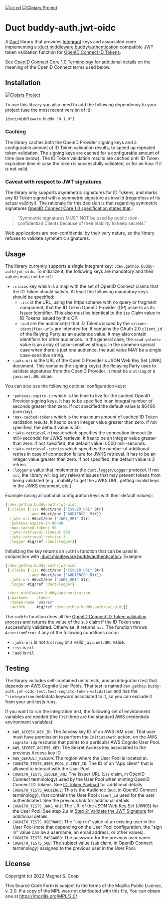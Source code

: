 [![ci-cd](https://github.com/gethop-dev/buddy-auth.jwt-oidc/actions/workflows/ci-cd.yml/badge.svg)](https://github.com/gethop-dev/buddy-auth.jwt-oidc/actions/workflows/ci-cd.yml)
[![Clojars Project](https://img.shields.io/clojars/v/dev.gethop/buddy-auth.jwt-oidc.svg)](https://clojars.org/dev.gethop/buddy-auth.jwt-oidc)

# Duct buddy-auth.jwt-oidc

A [Duct](https://github.com/duct-framework/duct) library that provides
[Integrant](https://github.com/weavejester/integrant) keys and associated code implementing a
[:duct.middleware.buddy/authentication](https://github.com/duct-framework/middleware.buddy)
compatible JWT token validation function for [OpenID Connect ID
Tokens](https://openid.net/specs/openid-connect-basic-1_0.html#IDToken).

See [OpenID Connect Core 1.0
Terminology](https://openid.net/specs/openid-connect-core-1_0.html#Terminology)
for additional details on the meaning of the OpenID Connect terms used
below.

## Installation

[![Clojars Project](https://clojars.org/dev.gethop/buddy-auth.jwt-oidc/latest-version.svg)](https://clojars.org/dev.gethop/buddy-auth.jwt-oidc)

To use this library you also need to add the following dependency to
your project (use the most recent version of it):

    [duct/middleware.buddy "0.1.0"]

### Caching

The library caches both the OpenID Provider signing keys and a
configurable amount of ID Token validation results, to speed up
repeated token validation. The signing keys are cached for a
configurable amount of time (see below). The ID Token validation
results are cached until ID Token expiration time in case the token is
successfully validated, or for an hour if it is not valid.

### Caveat with respect to JWT signatures

The library only supports asymmetric signatures for ID Tokens, and
marks any ID Token signed with a symmetric signature as invalid
(regardless of its actual validity!). The rationale for this decision
is that regarding symmetric signatures [OpenID Connect Core 1.0
specification states
that](https://openid.net/specs/openid-connect-core-1_0.html#Signing).:

> "Symmetric signatures MUST NOT be used by public (non-confidential)
> Clients because of their inability to keep secrets."

Web applications are non-confidential by their very nature, so the
library refuses to validate symmetric signatures.

## Usage

The library currently supports a single Integrant key:
`:dev.gethop.buddy-auth/jwt-oidc`. To initialize it, the following keys
are mandatory and their values must not be `nil`:

* `:claims` key which is a map with the set of OpenID Connect claims
  that the ID Token should satisfy. At least the following mandatory
  keys should be specified:
    * `:iss` is the URL, using the https scheme with no query or
      fragment component, that the ID Token OpenID Provider (OP)
      asserts as its Issuer Identifier. This also must be identical to
      the `iss` Claim value in ID Tokens issued by this OP.
    * `:aud` are the audience(s) that ID Tokens issued by the
      `<issuer-identifier-url>` are intended for. It contains the
      OAuth 2.0 `client_id` of the Relying Party as an audience
      value. It may also contain identifiers for other audiences. In
      the general case, the `<aud-values>` value is an array of
      case-sensitive strings. In the common special case when there is
      just one audience, the aud value MAY be a single case-sensitive
	  string.
* `:jwks-uri` is the URL of the OpenID Provider's JSON Web Key Set
  [JWK] document. This contains the signing key(s) the Relaying Party
  uses to validate signatures from the OpenID Provider. It must be a
  `string` or a `java.net.URL` value.

You can also use the following optional configuration keys:

* `:pubkeys-expire-in` which is the time to live for the cached OpenID
  Provider signing keys. It has to be specified in an integral number
  of seconds greater than zero. If not specified the default value is
  86400 (one day).
* `:max-cached-tokens` which is the maximum amount of cached ID Token
  validation results. It has to be an integer value greater than
  zero. If not specified, the default value is 50.
* `:jwks-retrieval-timeout` which specifies the connection timeout (in
  milli-seconds) for JWKS retrieval. It has to be an integer value
  greater than zero. If not specified, the default value is 500
  milli-seconds.
* `:jwks-retrieval-retries` which specifies the number of additional
  retries in case of connection failure for JWKS retrieval. It has to
  be an integer value greater than zero. If not specified, the default
  value is 3 retries.
* `:logger` a value that implements the `duct.logger/Logger`
  protocol. If not `nil`, the library will log any relevant issues
  that may prevent tokens from being validated (e.g., inability to get
  the JWKS URL, getting invalid keys in the JWKS document, etc.)

Example (using all optional configuration keys with their default values):

```clojure
{:dev.gethop.buddy-auth/jwt-oidc
 {:claims {:iss #duct/env ["ISSUER_URL" Str]
           :aud #duct/env ["AUDIENCE" Str]}
  :jwks-uri #duct/env ["JWKS_URI" Str]
  :pubkeys-expire-in 86400
  :max-cached-tokens 50
  :jwks-retrieval-timeout 500
  :jwks-retrieval-retries 3
  :logger #ig/ref :duct/logger}}
```

Initializing the key returns an `authfn` function that can be used in
conjunction with
[:duct.middleware.buddy/authentication](https://github.com/duct-framework/middleware.buddy).
Example:

```clojure
{:dev.gethop.buddy-auth/jwt-oidc
 {:claims {:iss #duct/env ["ISSUER_URL" Str]
           :aud #duct/env ["AUDIENCE" Str]}
  :jwks-uri #duct/env ["JWKS_URI" Str]
  :logger #ig/ref :duct/logger}

 :duct.middleware.buddy/authentication
 {:backend    :token
  :token-name "Bearer"
  :authfn     #ig/ref :dev.gethop.buddy-auth/jwt-oidc}}
```

The `authfn` function does all the [OpenID Connect ID Token validation
process](https://openid.net/specs/openid-connect-basic-1_0.html#IDTokenValidation)
and returns the value of the `sub` claim if the ID Token was
successfully validated. Otherwise, it returns `nil`. The function
throws `AssertionError` if any of the following conditions occur:

* `:jwks-uri` is not a `string` or a valid `java.net.URL` value.
* `:iss` is `nil`
* `:aud` is `nil`

## Testing

The library includes self-contained units tests, and an integration
test that depends on AWS Cognito User Pools. That test is named
`dev.gethop.buddy-auth.jwt-oidc-test.test-cognito-token-validation` and
has the `^:integration` metadata keyword associated to it, so you can
exclude it from your unit tests runs.

If you want to run the integration test, the following set of
environment variables are needed (the first three are the standard AWS
credentials environment variables):

* `AWS_ACCESS_KEY_ID`: The Access key ID of an AWS IAM user. That user
  must have permission to perform the `InitiateAuth` action, on the AWS
  `cognito-idp` resource that points to a particular AWS Cognito User
  Pool.
* `AWS_SECRET_ACCESS_KEY`: The Secret Access key associated to the
  previous Access key ID.
* `AWS_DEFAULT_REGION`: The region where the User Pool is located at.
* `COGNITO_TESTS_USER_POOL_CLIENT_ID`: The ID of an "App client" that
  is allowed to interact with the User Pool.
* `COGNITO_TESTS_ISSUER_URL`: The Issuer URL (`iss` claim, in OpenID
  Connect terminology) used by the User Pool when minting OpenID
  Connect ID Tokens. See [ID Token Payload](https://docs.aws.amazon.com/cognito/latest/developerguide/amazon-cognito-user-pools-using-tokens-with-identity-providers.html#user-pool-id-token-payload)
  for additional details.
* `COGNITO_TESTS_AUDIENCE`: This is the Audience (`aud`, in OpenID
  Connect terminology), that contains the User Pool `client_id` used
  for the user authenticated. See the previous link for additional
  details.
* `COGNITO_TESTS_JWKS_URI`: The URI of the JSON Web Key Set (JWKS)
  for the User Pool. See step 2.a in [Step 2: Validate the JWT
  Signature](https://docs.aws.amazon.com/cognito/latest/developerguide/amazon-cognito-user-pools-using-tokens-verifying-a-jwt.html#amazon-cognito-user-pools-using-tokens-step-2)
  for additional details.
* `COGNITO_TESTS_USERNAME`: The "sign in" value of an existing user in
  the User Pool (note that depending on the User Pool configuration,
  the "sign in" value can be a username, an email address, or other
  values).
* `COGNITO_TESTS_PASSWORD`: The password for the previous user name.
* `COGNITO_TESTS_SUB`: The subject value (`sub` claim, in OpenID
  Connect terminology) assigned to the previous user in the User Pool.

## License

Copyright (c) 2022 Magnet S. Coop

This Source Code Form is subject to the terms of the Mozilla Public License,
v. 2.0. If a copy of the MPL was not distributed with this file, You can obtain
one at https://mozilla.org/MPL/2.0/
